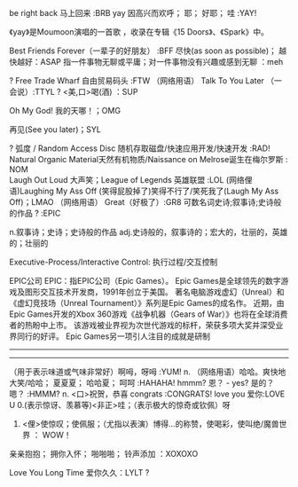 

be right back 马上回来 :BRB
yay 因高兴而欢呼； 耶； 好耶； 哇 :YAY!
>
《yay》是Moumoon演唱的一首歌 ，收录在专辑《15 Doors》、《Spark》中。
>
Best Friends Forever（一辈子的好朋友） :BFF
尽快(as soon as possible)； 越快越好：ASAP
指一件事物无聊或平庸；对一件事物没有兴趣或感到无聊 ：meh

? Free Trade Wharf 自由贸易码头 :FTW
（网络用语） Talk To You Later （一会说）:TTYL
? <美,口>喝(酒)  ：SUP

Oh My God! 我的天哪！；OMG

再见(See you later)；SYL 

? 弧度 / Random Access Disc 随机存取磁盘/快速应用开发/快速开发 :RAD!
Natural Organic Material天然有机物质/Naissance on Melrose诞生在梅尔罗斯  : NOM  
Laugh Out Loud 大声笑；League of Legends 英雄联盟 :LOL 
(网络俚语)Laughing My Ass Off (笑得屁股掉了)笑得不行了/笑死我了(Laugh My Ass Off)；LMAO
 （网络用语） Great（好极了）:GR8
 可数名词史诗;叙事诗;史诗般的作品 ? :EPIC
 >
 n.叙事诗；史诗；史诗般的作品
adj.史诗般的，叙事诗的；宏大的，壮丽的，英雄的；壮丽的
 >
 >
 Executive-Process/Interactive Control: 执行过程/交互控制
 >
 >
 EPIC公司 EPIC：指EPIC公司（Epic Games）。
 Epic Games是全球领先的数字游戏及图形交互技术开发商，1991年创立于美国。
 著名电脑游戏虚幻（Unreal）和《虚幻竞技场（Unreal Tournament）》系列是Epic Games的成名作。
 近期，由Epic Games开发的Xbox 360游戏《战争机器（Gears of War）》也将在全球消费者的热盼中上市。
 该游戏被业界视为次世代游戏的标杆，荣获多项大奖并深受业界同行的好评。
 Epic Games另一项引人注目的成就是研制

 >
 
 
***
***

（用于表示味道或气味非常好）啊呣，呀呣 :YUM!
n. （网络用语）哈哈。爽快地大笑/哈哈； 夏夏夏； 哈哈夏； 呵呵 :HAHAHA!
hmmm? 恩？ - yes? 是的？嗯？ :HMMM?
n. <口>祝贺，恭喜 congrats :CONGRATS!
love you 爱你:LOVE U
0.(表示惊讶、羡慕等)<非正>哇；（表示极大的惊奇或钦佩）呀
1. <俚>使惊叹；使佩服；（尤指以表演）博得…的称赞，使喝彩，使叫绝/魔兽世界  ： WOW！

亲亲抱抱； 拥你入怀； 啪啪啪； 铃声添加 ：XOXOXO

 Love You Long Time 爱你久久：LYLT ?





